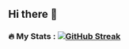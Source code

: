 ## Hi there 👋

<!--
**KlassnayaAfrodita/KlassnayaAfrodita** is a ✨ _special_ ✨ repository because its `README.md` (this file) appears on your GitHub profile.

Here are some ideas to get you started:

 🔭 I’m currently working on Goravel
 🌱 I’m currently learning MEPHI (Moscow)
-->
### :fire: My Stats : [![GitHub Streak](https://github-readme-streak-stats.herokuapp.com?KlassnayaAfrodita&theme=dark&background=000000)](https://git.io/streak-stats)
